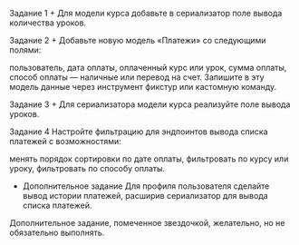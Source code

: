 Задание 1 +
Для модели курса добавьте в сериализатор поле вывода количества уроков.

Задание 2 +
Добавьте новую модель «Платежи» со следующими полями:

пользователь,
дата оплаты,
оплаченный курс или урок,
сумма оплаты,
способ оплаты — наличные или перевод на счет.
Запишите в эту модель данные через инструмент фикстур или кастомную команду.

Задание 3 + 
Для сериализатора модели курса реализуйте поле вывода уроков.

Задание 4
Настройте фильтрацию для эндпоинтов вывода списка платежей с возможностями:

менять порядок сортировки по дате оплаты,
фильтровать по курсу или уроку,
фильтровать по способу оплаты.
* Дополнительное задание
Для профиля пользователя сделайте вывод истории платежей, расширив сериализатор для вывода списка платежей.

Дополнительное задание, помеченное звездочкой, желательно, но не обязательно выполнять.